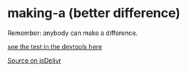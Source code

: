 # making-a (better difference)
Remember: anybody can make a difference.

[see the test in the devtools here](test)

[Source on jsDelivr](https://cdn.jsdelivr.net/gh/orstavik/making-a/difference.js)
